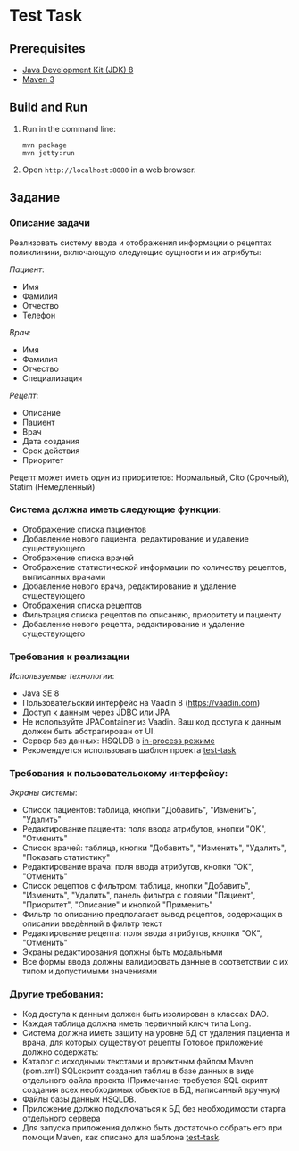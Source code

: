 Test Task
=========

Prerequisites
-------------

* [Java Development Kit (JDK) 8](http://www.oracle.com/technetwork/java/javase/downloads/jdk8-downloads-2133151.html)
* [Maven 3](https://maven.apache.org/download.cgi)

Build and Run
-------------

1. Run in the command line:
	```
	mvn package
	mvn jetty:run
	```

2. Open `http://localhost:8080` in a web browser.


Задание
-------------

### Описание задачи
Реализовать систему ввода и отображения информации о рецептах поликлиники, включающую следующие сущности и их атрибуты:

_Пациент_:
- Имя
- Фамилия
- Отчество
- Телефон

_Врач_:
- Имя
- Фамилия
- Отчество
- Специализация

_Рецепт_:
- Описание
- Пациент
- Врач
- Дата создания
- Срок действия
- Приоритет

Рецепт может иметь один из приоритетов: Нормальный, Cito (Срочный), Statim (Немедленный)
### Система должна иметь следующие функции:
- Отображение списка пациентов
- Добавление нового пациента, редактирование и удаление существующего
- Отображение списка врачей
- Отображение статистической информации по количеству рецептов, выписанных врачами
- Добавление нового врача, редактирование и удаление существующего
- Отображения списка рецептов
- Фильтрация списка рецептов по описанию, приоритету и пациенту
- Добавление нового рецепта, редактирование и удаление существующего
### Требования к реализации
_Используемые_ _технологии_:

- Java SE 8
- Пользовательский интерфейс на Vaadin 8 (https://vaadin.com)
- Доступ к данным через JDBC или JPA
- Не используйте JPAContainer из Vaadin. Ваш код доступа к данным должен быть абстрагирован от UI.
- Сервер баз данных: HSQLDB в  [in-process режиме](http://hsqldb.org/doc/2.0/guide/running-chapt.html#rgc_inprocess)
- Рекомендуется использовать шаблон проекта [test-task](https://github.com/Haulmont/test-task)
### Требования к пользовательскому интерфейсу:
_Экраны_ _системы_:

- Список пациентов: таблица, кнопки "Добавить", "Изменить", "Удалить"
- Редактирование пациента: поля ввода атрибутов, кнопки "OK", "Отменить"
- Список врачей: таблица, кнопки "Добавить", "Изменить", "Удалить", "Показать статистику"
- Редактирование врача: поля ввода атрибутов, кнопки "OK", "Отменить"
- Список рецептов с фильтром: таблица, кнопки "Добавить", "Изменить", "Удалить", панель фильтра с полями
"Пациент", "Приоритет", "Описание" и кнопкой "Применить"
- Фильтр по описанию предполагает вывод рецептов, содержащих в описании введѐнный в фильтр текст
- Редактирование рецепта: поля ввода атрибутов, кнопки "ОК", "Отменить"
- Экраны редактирования должны быть модальными
- Все формы ввода должны валидировать данные в соответствии с их типом и допустимыми значениями
### Другие требования:
- Код доступа к данным должен быть изолирован в классах DAO.
- Каждая таблица должна иметь первичный ключ типа Long.
- Система должна иметь защиту на уровне БД от удаления пациента и врача, для которых существуют
рецепты Готовое приложение должно содержать:
- Каталог с исходными текстами и проектным файлом Maven (pom.xml) SQLскрипт создания таблиц в базе данных в виде отдельного файла проекта
(Примечание: требуется SQL скрипт создания всех необходимых объектов в БД, написанный вручную)
- Файлы базы данных HSQLDB.
- Приложение должно подключаться к БД без необходимости старта отдельного сервера
- Для запуска приложения должно быть достаточно собрать его при помощи Maven, как описано для шаблона
[test-task](https://github.com/Haulmont/test-task).